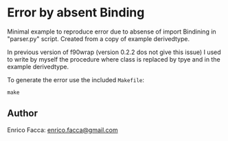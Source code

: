 Error by absent Binding
=====================

Minimal example to reproduce error due to absense of import Bindining
in "parser.py" script. Created from a copy of example derivedtype.

In previous version of f90wrap (version 0.2.2 dos not give this issue)
I used to write by myself the procedure where class is replaced by
tpye and in the example derivedtype.


To generate the error use the included ```Makefile```:

```
make
```

Author
------

Enrico Facca: <enrico.facca@gmail.com>

